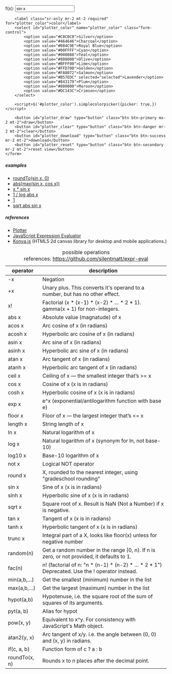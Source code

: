 <script src="https://code.jquery.com/jquery-3.2.1.min.js"></script>
<script src="https://cdn.jsdelivr.net/npm/jquery-simplecolorpicker@0.3.1/jquery.simplecolorpicker.js"></script>

<script src="https://cdn.jsdelivr.net/npm/expr-eval@2.0.2/dist/bundle.min.js"></script>
<script src="https://unpkg.com/konva@4.0.0/konva.min.js"></script>
<script src="https://cdn.jsdelivr.net/gh/Erfans/Plotter/dist/plotter.min.js"></script>

<div class="my-3 justify-content-center">
    <form name="plotter" method="post" class="form-inline">
        <label class="mr-2 mt-2 required" for="plotter_function">f(x):</label>
        <input type="text" id="plotter_function" name="plotter_function"
               required="required" class="mr-2 mt-2 form-control" value="sin x">

        <label class="sr-only mr-2 mt-2 required" for="plotter_color">color</label>
        <select id="plotter_color" name="plotter_color" class="form-control">
            <option value="#C0C0C0">Silver</option>
            <option value="#464646">Charcoal</option>
            <option value="#084C9E">Royal Blue</option>
            <option value="#00FFFF">Cyan</option>
            <option value="#008080">Teal</option>
            <option value="#808000">Olive</option>
            <option value="#BFFF00">Lime</option>
            <option value="#FFD700">Golden</option>
            <option value="#FA8072">Salmon</option>
            <option value="#B57EDC" selected="selected">Lavender</option>
            <option value="#843179">Plum</option>
            <option value="#800000">Maroon</option>
            <option value="#DC143C">Crimson</option>
        </select>

        <script>$('#plotter_color').simplecolorpicker({picker: true,})</script>

        <button id="plotter_draw" type="button" class="btn btn-primary mx-2 mt-2">draw</button>
        <button id="plotter_clear" type="button" class="btn btn-danger mr-2 mt-2">clear</button>
        <button id="plotter_download" type="button" class="btn btn-success mr-2 mt-2">download</button>
        <button id="plotter_reset" type="button" class="btn btn-secondary mr-2 mt-2">reset view</button>
    </form>
</div>

<div id="canvas-container"></div>

<div class="card mt-5">
    <div class="card-header">
        <h5 class="card-title">examples</h5>
    </div>
    <ul class="list-group list-group-flush">
        <li class="list-group-item">
            <a onclick="plot('roundTo(sin x, 0)')" href="javascript:void(0);">roundTo(sin x, 0)</a>
        </li>
        <li class="list-group-item">
            <a onclick="plot('abs(max(sin x, cos x))')" href="javascript:void(0);">abs(max(sin x, cos x))</a>
        </li>
        <li class="list-group-item">
            <a onclick="plot('x * sin x')" href="javascript:void(0);">x * sin x</a>
        </li>
        <li class="list-group-item">
            <a onclick="plot('1 / log abs x')" href="javascript:void(0);">1 / log abs x</a>
        </li>
        <li class="list-group-item">
            <a onclick="plot('1')" href="javascript:void(0);">1</a>
        </li>
        <li class="list-group-item">
            <a onclick="plot('sqrt abs sin x')" href="javascript:void(0);">sqrt abs sin x</a>
        </li>
    </ul>
</div>

<div class="card mt-5">
    <div class="card-header">
        <h5 class="card-title">references</h5>
    </div>
    <ul class="list-group list-group-flush">
        <li class="list-group-item">
            <a href="https://github.com/Erfans/Plotter" target="_blank">Plotter</a>
        </li>
        <li class="list-group-item">
            <a href="https://github.com/silentmatt/expr-eval" target="_blank">
                JavaScript Expression Evaluator</a>
        </li>
        <li class="list-group-item">
            <a href="http://konvajs.github.io/" target="_blank">Konva.js</a>
            (HTML5 2d canvas library for desktop and mobile applications.)
        </li>
    </ul>
</div>

<table class="table table-striped table-bordered mt-3 caption-top first-column-no-wrap first-column-bold">
    <caption>
        possible operations <br/>
        references: <a href="https://github.com/silentmatt/expr-eval">https://github.com/silentmatt/expr-eval</a>
    </caption>
    <thead>
    <tr>
        <th>operator</th>
        <th>description</th>
    </tr>
    </thead>
    <tbody>
    <tr>
        <td align="left">-x</td>
        <td align="left">Negation</td>
    </tr>
    <tr>
        <td align="left">+x</td>
        <td align="left">Unary plus. This converts it's operand to a number, but has no other effect.</td>
    </tr>
    <tr>
        <td align="left">x!</td>
        <td align="left">Factorial (x * (x-1) * (x-2) * … * 2 * 1). gamma(x + 1) for non-integers.</td>
    </tr>
    <tr>
        <td align="left">abs x</td>
        <td align="left">Absolute value (magnatude) of x</td>
    </tr>
    <tr>
        <td align="left">acos x</td>
        <td align="left">Arc cosine of x (in radians)</td>
    </tr>
    <tr>
        <td align="left">acosh x</td>
        <td align="left">Hyperbolic arc cosine of x (in radians)</td>
    </tr>
    <tr>
        <td align="left">asin x</td>
        <td align="left">Arc sine of x (in radians)</td>
    </tr>
    <tr>
        <td align="left">asinh x</td>
        <td align="left">Hyperbolic arc sine of x (in radians)</td>
    </tr>
    <tr>
        <td align="left">atan x</td>
        <td align="left">Arc tangent of x (in radians)</td>
    </tr>
    <tr>
        <td align="left">atanh x</td>
        <td align="left">Hyperbolic arc tangent of x (in radians)</td>
    </tr>
    <tr>
        <td align="left">ceil x</td>
        <td align="left">Ceiling of x — the smallest integer that’s &gt;= x</td>
    </tr>
    <tr>
        <td align="left">cos x</td>
        <td align="left">Cosine of x (x is in radians)</td>
    </tr>
    <tr>
        <td align="left">cosh x</td>
        <td align="left">Hyperbolic cosine of x (x is in radians)</td>
    </tr>
    <tr>
        <td align="left">exp x</td>
        <td align="left">e^x (exponential/antilogarithm function with base e)</td>
    </tr>
    <tr>
        <td align="left">floor x</td>
        <td align="left">Floor of x — the largest integer that’s &lt;= x</td>
    </tr>
    <tr>
        <td align="left">length x</td>
        <td align="left">String length of x</td>
    </tr>
    <tr>
        <td align="left">ln x</td>
        <td align="left">Natural logarithm of x</td>
    </tr>
    <tr>
        <td align="left">log x</td>
        <td align="left">Natural logarithm of x (synonym for ln, not base-10)</td>
    </tr>
    <tr>
        <td align="left">log10 x</td>
        <td align="left">Base-10 logarithm of x</td>
    </tr>
    <tr>
        <td align="left">not x</td>
        <td align="left">Logical NOT operator</td>
    </tr>
    <tr>
        <td align="left">round x</td>
        <td align="left">X, rounded to the nearest integer, using "gradeschool rounding"</td>
    </tr>
    <tr>
        <td align="left">sin x</td>
        <td align="left">Sine of x (x is in radians)</td>
    </tr>
    <tr>
        <td align="left">sinh x</td>
        <td align="left">Hyperbolic sine of x (x is in radians)</td>
    </tr>
    <tr>
        <td align="left">sqrt x</td>
        <td align="left">Square root of x. Result is NaN (Not a Number) if x is negative.</td>
    </tr>
    <tr>
        <td align="left">tan x</td>
        <td align="left">Tangent of x (x is in radians)</td>
    </tr>
    <tr>
        <td align="left">tanh x</td>
        <td align="left">Hyperbolic tangent of x (x is in radians)</td>
    </tr>
    <tr>
        <td align="left">trunc x</td>
        <td align="left">Integral part of a X, looks like floor(x) unless for negative number</td>
    </tr>
    <tr>
        <td align="left">random(n)</td>
        <td align="left">Get a random number in the range [0, n). If n is zero, or not provided, it defaults to 1.
        </td>
    </tr>
    <tr>
        <td align="left">fac(n)</td>
        <td align="left">n! (factorial of n: "n * (n-1) * (n-2) * … * 2 * 1") Deprecated. Use the ! operator
            instead.
        </td>
    </tr>
    <tr>
        <td align="left">min(a,b,…)</td>
        <td align="left">Get the smallest (minimum) number in the list</td>
    </tr>
    <tr>
        <td align="left">max(a,b,…)</td>
        <td align="left">Get the largest (maximum) number in the list</td>
    </tr>
    <tr>
        <td align="left">hypot(a,b)</td>
        <td align="left">Hypotenuse, i.e. the square root of the sum of squares of its arguments.</td>
    </tr>
    <tr>
        <td align="left">pyt(a, b)</td>
        <td align="left">Alias for hypot</td>
    </tr>
    <tr>
        <td align="left">pow(x, y)</td>
        <td align="left">Equivalent to x^y. For consistency with JavaScript's Math object.</td>
    </tr>
    <tr>
        <td align="left">atan2(y, x)</td>
        <td align="left">Arc tangent of x/y. i.e. the angle between (0, 0) and (x, y) in radians.</td>
    </tr>
    <tr>
        <td align="left">if(c, a, b)</td>
        <td align="left">Function form of c ? a : b</td>
    </tr>
    <tr>
        <td align="left">roundTo(x, n)</td>
        <td align="left">Rounds x to n places after the decimal point.</td>
    </tr>
    </tbody>
</table>

<script>

  const defaultColor = '888888';
  let plotter;

  // convert hash to js object
  function deserializeHash (hash) {

    hash = hash || location.hash

    var parts = hash.split('/')
    var obj = {}

    for (var i = 1; i < parts.length; i++) {
      var part = parts[i]
      var subParts = part.split('=')

      obj[decodeURI(subParts[0])] = subParts[1] || defaultColor
    }

    return obj
  }

  // convert js object to hash
  function serializeHash (obj) {

    var hash = '#!'

    for (var exp in obj) {
      var expression = encodeURI(exp)
      var color = obj[exp]

      hash += '/' + expression + (color ? '=' + color : '')
    }

    return hash
  }

  // update url to make applications transferable through url
  function updateUrl (plotter) {
    var exprs = plotter.plots
    var params = {}

    for (var i = 0; i < exprs.length; i++) {
      var expr = exprs[i]
      params[expr.expression] = expr.color.replace(/^#/, '')
    }

    window.location.hash = serializeHash(params)
  }

  // plot function
  function plot (expression, color) {

    if (expression === undefined) {
      var $function = $('#plotter_function')
      // expression
      expression = $function.val()
      // clear function field
      $function.val('')
      // get focus to enter the next expression
      $function.focus()
    }

    // color
    color = color || $('#plotter_color').val()

    // plot
    plotter.plot(expression, color)

    // update url
    updateUrl(plotter)
  }

  $(function () {

    var width = $('#canvas-container').width()
    var height = window.innerHeight - 200

    // initial the plotter
    plotter = new Plotter('canvas-container', width, height, {minX: -5, maxX: 5, minY: -5, maxY: 5})

    // zoom
    $(plotter.getContainer).on('mousewheel DOMMouseScroll', function (e) {

      // preventing the page scroll
      e.preventDefault()

      var delta = navigator.userAgent.toLowerCase().indexOf('firefox') > -1 ?
        e.originalEvent.detail > 0 ? 1 / 1.2 : 1.2 :
        e.originalEvent.wheelDelta < 0 ? 1 / 1.2 : 1.2

      plotter.zoom(delta)
    })

    // draw plot on pressing draw button
    $('#plotter_draw').click(function (e) {
      plot()
    })

    // draw plot on pressing enter in function field
    $('#plotter_function').on('keypress', function (e) {
      if (e.keyCode === 13) {
        plot()
        return false
      }
    })

    // clear plots
    $('#plotter_clear').click(function (e) {
      plotter.clear()

      // update url
      updateUrl(plotter)
    })

    // download plots
    $('#plotter_download').click(function (e) {
      plotter.download()
    })

    // reset view
    $('#plotter_reset').click(function (e) {
      plotter.resetView()
    })

    // plot passed functions through url hash
    var exprObj = deserializeHash()
    for (var f in exprObj) {
      plotter.plot(f, '#' + exprObj[f])
    }

  })
</script>
